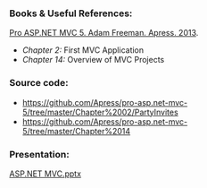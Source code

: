 ### Books & Useful References: 
[Pro ASP.NET MVC 5. Adam Freeman. Apress. 2013](http://www.apress.com/us/book/9781430265290).
 - *Chapter 2:* First MVC Application
 - *Chapter 14:* Overview of MVC Projects

### Source code: 
- https://github.com/Apress/pro-asp.net-mvc-5/tree/master/Chapter%2002/PartyInvites
- https://github.com/Apress/pro-asp.net-mvc-5/tree/master/Chapter%2014

### Presentation: 
[ASP.NET MVC.pptx](https://github.com/EPM-RD-NETLAB/ASP.NET.MVC/tree/master/Presentations)
